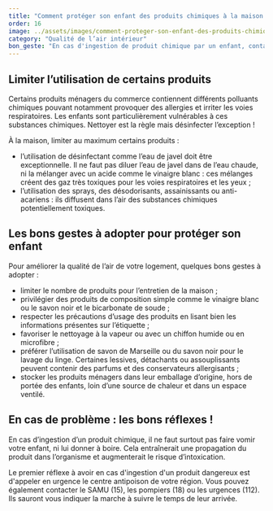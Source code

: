 ```yaml
---
title: "Comment protéger son enfant des produits chimiques à la maison ?"
order: 16
image: ../assets/images/comment-proteger-son-enfant-des-produits-chimiques-a-la-maison.jpg
category: "Qualité de l’air intérieur"
bon_geste: "En cas d'ingestion de produit chimique par un enfant, contacter directement le <a href=\"https://centres-antipoison.net/\" target=\"_blank\" rel=\"nofollow noopener noreferrer\">centre anti-poison</a> le plus proche."
---
```


## Limiter l’utilisation de certains produits

Certains produits ménagers du commerce contiennent différents polluants chimiques pouvant notamment provoquer des allergies et irriter les voies respiratoires. Les enfants sont particulièrement vulnérables à ces substances chimiques. Nettoyer est la règle mais désinfecter l’exception !

À la maison, limiter au maximum certains produits :  
- l’utilisation de désinfectant comme l’eau de javel doit être exceptionnelle. Il ne faut pas diluer l’eau de javel dans de l’eau chaude, ni la mélanger avec un acide comme le vinaigre blanc : ces mélanges créent des gaz très toxiques pour les voies respiratoires et les yeux ;
- l’utilisation des sprays, des désodorisants, assainissants ou anti-acariens : ils diffusent dans l’air des substances chimiques potentiellement toxiques.

## Les bons gestes à adopter pour protéger son enfant

Pour améliorer la qualité de l’air de votre logement, quelques bons gestes à adopter :
- limiter le nombre de produits pour l’entretien de la maison ;
- privilégier des produits de composition simple comme le vinaigre blanc ou le savon noir et le bicarbonate de soude ; 
- respecter les précautions d’usage des produits en lisant bien les informations présentes sur l’étiquette ;
- favoriser le nettoyage à la vapeur ou avec un chiffon humide ou en microfibre ;
- préférer l’utilisation de savon de Marseille ou du savon noir pour le lavage du linge. Certaines lessives, détachants ou assouplissants peuvent contenir des parfums et des conservateurs allergisants ;
- stocker les produits ménagers dans leur emballage d’origine, hors de portée des enfants, loin d’une source de chaleur et dans un espace ventilé.

## En cas de problème : les bons réflexes !

En cas d’ingestion d’un produit chimique, il ne faut surtout pas faire vomir votre enfant, ni lui donner à boire. Cela entraînerait une propagation du produit dans l’organisme et augmenterait le risque d’intoxication. 

Le premier réflexe à avoir en cas d'ingestion d'un produit dangereux est d'appeler en urgence le centre antipoison de votre région. Vous pouvez également contacter le SAMU (15),  les pompiers (18) ou les urgences (112). Ils sauront vous indiquer la marche à suivre le temps de leur arrivée.

